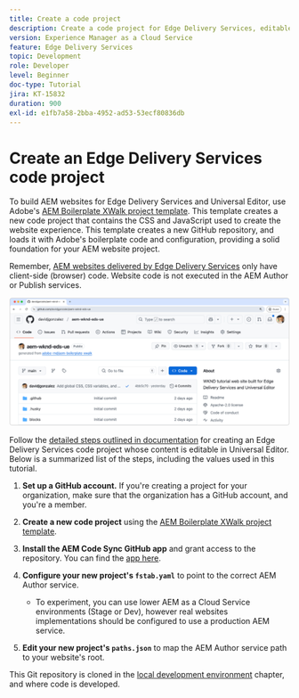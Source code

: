 ```yaml
---
title: Create a code project
description: Create a code project for Edge Delivery Services, editable using the Universal Editor.
version: Experience Manager as a Cloud Service
feature: Edge Delivery Services
topic: Development
role: Developer
level: Beginner
doc-type: Tutorial
jira: KT-15832
duration: 900
exl-id: e1fb7a58-2bba-4952-ad53-53ecf80836db
---
```

# Create an Edge Delivery Services code project

To build AEM websites for Edge Delivery Services and Universal Editor, use Adobe's [AEM Boilerplate XWalk project template](https://github.com/adobe-rnd/aem-boilerplate-xwalk). This template creates a new code project that contains the CSS and JavaScript used to create the website experience. This template creates a new GitHub repository, and loads it with Adobe's boilerplate code and configuration, providing a solid foundation for your AEM website project.

Remember, [AEM websites delivered by Edge Delivery Services](https://experienceleague.adobe.com/en/docs/experience-manager-learn/sites/edge-delivery-services/overview) only have client-side (browser) code. Website code is not executed in the AEM Author or Publish services.

![New Edge Delivery Services project](./assets/1-new-project/new-project.png)

Follow the [detailed steps outlined in documentation](https://experienceleague.adobe.com/en/docs/experience-manager-cloud-service/content/edge-delivery/wysiwyg-authoring/edge-dev-getting-started#create-github-project) for creating an Edge Delivery Services code project whose content is editable in Universal Editor.  Below is a summarized list of the steps, including the values used in this tutorial.

1. **Set up a GitHub account.** If you're creating a project for your organization, make sure that the organization has a GitHub account, and you're a member.
2. **Create a new code project** using the [AEM Boilerplate XWalk project template](https://github.com/adobe-rnd/aem-boilerplate-xwalk).
3. **Install the AEM Code Sync GitHub app** and grant access to the repository. You can find the [app here](https://github.com/apps/aem-code-sync).
4. **Configure your new project's `fstab.yaml`** to point to the correct AEM Author service.

    * To experiment, you can use lower AEM as a Cloud Service environments (Stage or Dev), however real websites implementations should be configured to use a production AEM service.

5. **Edit your new project's `paths.json`** to map the AEM Author service path to your website's root.

This Git repository is cloned in the [local development environment](https://experienceleague.adobe.com/en/docs/experience-manager-learn/sites/edge-delivery-services/developing/universal-editor/3-local-development-environment) chapter, and where code is developed.
